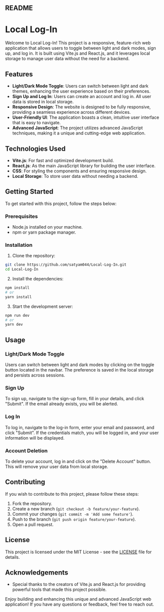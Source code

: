 ## README

# Local Log-In

Welcome to Local Log-In! This project is a responsive, feature-rich web application that allows users to toggle between light and dark modes, sign up, and log in. It is built using Vite.js and React.js, and it leverages local storage to manage user data without the need for a backend. 

## Features

- **Light/Dark Mode Toggle**: Users can switch between light and dark themes, enhancing the user experience based on their preferences.
- **Sign Up and Log In**: Users can create an account and log in. All user data is stored in local storage.
- **Responsive Design**: The website is designed to be fully responsive, providing a seamless experience across different devices.
- **User-Friendly UI**: The application boasts a clean, intuitive user interface that is easy to navigate.
- **Advanced JavaScript**: The project utilizes advanced JavaScript techniques, making it a unique and cutting-edge web application.

## Technologies Used

- **Vite.js**: For fast and optimized development build.
- **React.js**: As the main JavaScript library for building the user interface.
- **CSS**: For styling the components and ensuring responsive design.
- **Local Storage**: To store user data without needing a backend.

## Getting Started

To get started with this project, follow the steps below:

### Prerequisites

- Node.js installed on your machine.
- npm or yarn package manager.

### Installation

1. Clone the repository:

```sh
git clone https://github.com/satyam044/Local-Log-In.git
cd Local-Log-In
```

2. Install the dependencies:

```sh
npm install
# or
yarn install
```

3. Start the development server:

```sh
npm run dev
# or
yarn dev
```


## Usage

### Light/Dark Mode Toggle

Users can switch between light and dark modes by clicking on the toggle button located in the navbar. The preference is saved in the local storage and persists across sessions.

### Sign Up

To sign up, navigate to the sign-up form, fill in your details, and click "Submit". If the email already exists, you will be alerted.

### Log In

To log in, navigate to the log-in form, enter your email and password, and click "Submit". If the credentials match, you will be logged in, and your user information will be displayed.

### Account Deletion

To delete your account, log in and click on the "Delete Account" button. This will remove your user data from local storage.

## Contributing

If you wish to contribute to this project, please follow these steps:

1. Fork the repository.
2. Create a new branch (`git checkout -b feature/your-feature`).
3. Commit your changes (`git commit -m 'Add some feature'`).
4. Push to the branch (`git push origin feature/your-feature`).
5. Open a pull request.

## License

This project is licensed under the MIT License - see the [LICENSE](LICENSE) file for details.

## Acknowledgements

- Special thanks to the creators of Vite.js and React.js for providing powerful tools that made this project possible.

Enjoy building and enhancing this unique and advanced JavaScript web application! If you have any questions or feedback, feel free to reach out.
